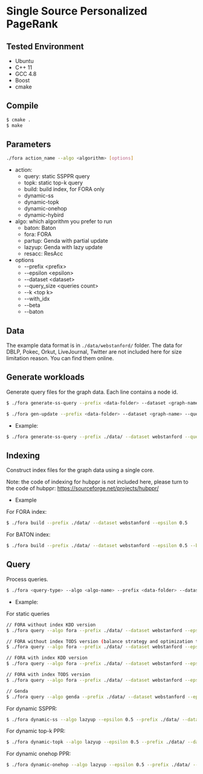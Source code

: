 
# Single Source Personalized PageRank

## Tested Environment
- Ubuntu
- C++ 11
- GCC 4.8
- Boost
- cmake

## Compile
```sh
$ cmake .
$ make
```

## Parameters
```sh
./fora action_name --algo <algorithm> [options]
```
- action:
    - query: static SSPPR query
    - topk: static top-k query
    - build: build index, for FORA only
    - dynamic-ss
    - dynamic-topk
    - dynamic-onehop
    - dynamic-hybird
- algo: which algorithm you prefer to run
    - baton: Baton
    - fora: FORA
    - partup: Genda with partial update
    - lazyup: Genda with lazy update
    - resacc: ResAcc
- options
    - --prefix \<prefix\>
    - --epsilon \<epsilon\>
    - --dataset \<dataset\>
    - --query_size \<queries count\>
    - --k \<top k\>
    - --with_idx
    - --beta
    - --baton


## Data
The example data format is in `./data/webstanford/` folder. The data for DBLP, Pokec, Orkut, LiveJournal, Twitter are not included here for size limitation reason. You can find them online.

## Generate workloads
Generate query files for the graph data. Each line contains a node id.

```sh
$ ./fora generate-ss-query --prefix <data-folder> --dataset <graph-name> --query_size <query count>
```

```sh
$ ./fora gen-update --prefix <data-folder> --dataset <graph-name> --query_size <query count>
```

- Example:

```sh
$ ./fora generate-ss-query --prefix ./data/ --dataset webstanford --query_size 1000
```

## Indexing
Construct index files for the graph data using a single core.

Note: the code of indexing for hubppr is not included here, please turn to the code of hubppr: https://sourceforge.net/projects/hubppr/

- Example

For FORA index:
```sh
$ ./fora build --prefix ./data/ --dataset webstanford --epsilon 0.5
```
For BATON index:
```sh
$ ./fora build --prefix ./data/ --dataset webstanford --epsilon 0.5 --baton
```

## Query
Process queries.

```sh
$ ./fora <query-type> --algo <algo-name> --prefix <data-folder> --dataset <graph-name> --result_dir <output-folder> --epsilon <relative error> --query_size <query count> --update_size<update count> [--with-idx --exact]
```

- Example:

For static queries

```sh
// FORA without index KDD version
$ ./fora query --algo fora --prefix ./data/ --dataset webstanford --epsilon 0.5 --query_size 20

// FORA without index TODS version (balance strategy and optimization technique included)
$ ./fora query --algo fora --prefix ./data/ --dataset webstanford --epsilon 0.5 --query_size 20 --balanced --opt

// FORA with index KDD version
$ ./fora query --algo fora --prefix ./data/ --dataset webstanford --epsilon 0.5 --query_size 20 --with_idx

// FORA with index TODS version
$ ./fora query --algo fora --prefix ./data/ --dataset webstanford --epsilon 0.5 --query_size 20 --with_idx --opt

// Genda 
$ ./fora query --algo genda --prefix ./data/ --dataset webstanford --epsilon 0.5 --query_size 20 --with_idx
```

For dynamic SSPPR:
```sh
$ ./fora dynamic-ss --algo lazyup --epsilon 0.5 --prefix ./data/ --dataset webstanford --query_size 200 --update_size 200 --beta 1 --with_idx
```

For dynamic top-k PPR:
```sh
$ ./fora dynamic-topk --algo lazyup --epsilon 0.5 --prefix ./data/ --dataset webstanford --query_size 200 --update_size 200 --beta 1 --with_idx
```

For dynamic onehop PPR:
```sh
$ ./fora dynamic-onehop --algo lazyup --epsilon 0.5 --prefix ./data/ --dataset webstanford --query_size 200 --update_size 200 --beta 1 --with_idx
```


